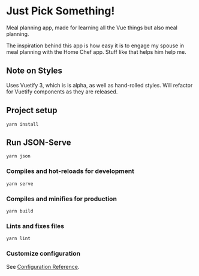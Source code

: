 # Just Pick Something! 
Meal planning app, made for learning all the Vue things but also meal planning.

The inspiration behind this app is how easy it is to engage my spouse in meal planning with the Home Chef app. Stuff like that helps him help me. 

## Note on Styles
Uses Vuetify 3, which is is alpha, as well as hand-rolled styles. Will refactor for Vuetify components as they are released. 

## Project setup
```
yarn install
```

## Run JSON-Serve
```
yarn json
```

### Compiles and hot-reloads for development
```
yarn serve
```

### Compiles and minifies for production
```
yarn build
```

### Lints and fixes files
```
yarn lint
```

### Customize configuration
See [Configuration Reference](https://cli.vuejs.org/config/).
